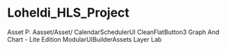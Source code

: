 # Loheldi_HLS_Project

Asset
P: Aasset/Asset/
CalendarSchedulerUI
CleanFlatButton3
Graph And Chart - Lite Edition
ModularUIBuilderAssets
Layer Lab
